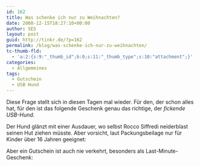 ```yaml
---
id: 162
title: Was schenke ich nur zu Weihnachten?
date: 2008-12-15T18:27:10+00:00
author: SES
layout: post
guid: http://tinkr.de/?p=162
permalink: /blog/was-schenke-ich-nur-zu-weihnachten/
tc-thumb-fld:
  - 'a:2:{s:9:"_thumb_id";b:0;s:11:"_thumb_type";s:10:"attachment";}'
categories:
  - Allgemeines
tags:
  - Gutschein
  - USB Hund
---
```

Diese Frage stellt sich in diesen Tagen mal wieder. Für den, der schon alles hat, für den ist das folgende Geschenk genau das richtige, der _fickende USB-Hund_.

Der Hund glänzt mit einer Ausdauer, wo selbst Rocco Siffredi neiderblast seinen Hut ziehen müsste. Aber vorsicht, laut Packungsbeilage nur für Kinder über 16 Jahren geeignet:



Aber ein Gutschein ist auch nie verkehrt, besonders als Last-Minute-Geschenk:
